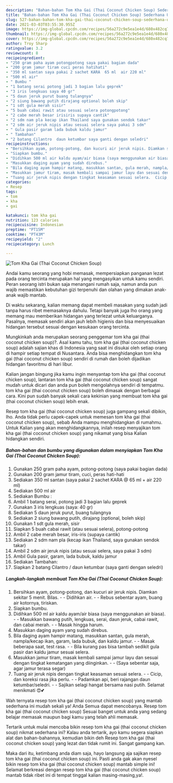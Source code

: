 ```yaml
---
description: "Bahan-bahan Tom Kha Gai (Thai Coconut Chicken Soup) Sederhana Untuk Jualan"
title: "Bahan-bahan Tom Kha Gai (Thai Coconut Chicken Soup) Sederhana Untuk Jualan"
slug: 527-bahan-bahan-tom-kha-gai-thai-coconut-chicken-soup-sederhana-untuk-jualan
date: 2021-03-03T03:55:30.955Z
image: https://img-global.cpcdn.com/recipes/56a272c9e5ea1e4d/680x482cq70/tom-kha-gai-thai-coconut-chicken-soup-foto-resep-utama.jpg
thumbnail: https://img-global.cpcdn.com/recipes/56a272c9e5ea1e4d/680x482cq70/tom-kha-gai-thai-coconut-chicken-soup-foto-resep-utama.jpg
cover: https://img-global.cpcdn.com/recipes/56a272c9e5ea1e4d/680x482cq70/tom-kha-gai-thai-coconut-chicken-soup-foto-resep-utama.jpg
author: Troy Sharp
ratingvalue: 3.2
reviewcount: 8
recipeingredient:
- "250 gram paha ayam potongpotong saya pakai bagian dada"
- "200 gram jamur tiram cuci peras hatihati"
- "350 ml santan saya pakai 2 sachet KARA  65 ml  air 220 ml"
- "500 ml air"
- " Bumbu "
- "1 batang serai potong jadi 3 bagian lalu geprek"
- "3 iris lengkuas saya 40 gr"
- "5 daun jeruk purut buang tulangnya"
- "2 siung bawang putih dirajang optional boleh skip"
- "1 sdt gula merah sisir"
- "5 buah cabai rawit atau sesuai selera potongpotong"
- "2 cabe merah besar irisiris supaya cantik"
- "2 sdm nam pla kecap ikan Thailand saya gunakan sendok takar"
- "2 sdm air jeruk nipis atau sesuai selera saya pakai 3 sdm"
- " Gula pasir garam lada bubuk kaldu jamur"
- " Tambahan"
- "2 batang Cilantro  daun ketumbar saya ganti dengan seledri"
recipeinstructions:
- "Bersihkan ayam, potong-potong, dan kucuri air jeruk nipis. Diamkan sekitar 5 menit. Bilas.   Didihkan air.   Rebus sebentar ayam, buang air kotornya, tiriskan."
- "Siapkan bumbu."
- "Didihkan 500 ml air kaldu ayam/air biasa (saya menggunakan air biasa).   Masukkan bawang putih, lengkuas, serai, daun jeruk, cabai rawit, dan cabai merah.   Masak hingga harum."
- "Masukkan daging ayam yang sudah direbus."
- "Bila daging ayam hampir matang, masukkan santan, gula merah, nampla/kecap ikan, garam, lada bubuk, dan kaldu jamur.   Masak beberapa saat, test rasa.  Bila kurang pas bisa tambah sedikit gula pasir dan kaldu jamur sesuai selera."
- "Masukkan jamur tiram, masak kembali sampai jamur layu dan sesuai dengan tingkat kematangan yang diinginkan.  (Saya sebentar saja, agar jamur terasa segar)"
- "Tuang air jeruk nipis dengan tingkat keasaman sesuai selera.  Cicip, dan koreksi rasa jika perlu.   Padamkan api, beri rajangan daun ketumbar/seledri.   Sajikan selagi hangat bersama nasi putih. Selamat menikmati 😍💕"
categories:
- Resep
tags:
- tom
- kha
- gai

katakunci: tom kha gai 
nutrition: 123 calories
recipecuisine: Indonesian
preptime: "PT15M"
cooktime: "PT43M"
recipeyield: "2"
recipecategory: Lunch

---
```



![Tom Kha Gai (Thai Coconut Chicken Soup)](https://img-global.cpcdn.com/recipes/56a272c9e5ea1e4d/680x482cq70/tom-kha-gai-thai-coconut-chicken-soup-foto-resep-utama.jpg)

Andai kamu seorang yang hobi memasak, mempersiapkan panganan lezat pada orang tercinta merupakan hal yang mengasyikan untuk kamu sendiri. Peran seorang istri bukan saja menangani rumah saja, namun anda pun wajib memastikan kebutuhan gizi terpenuhi dan olahan yang dimakan anak-anak wajib mantab.

Di waktu  sekarang, kalian memang dapat membeli masakan yang sudah jadi tanpa harus ribet memasaknya dahulu. Tetapi banyak juga lho orang yang memang mau memberikan hidangan yang terlezat untuk keluarganya. Pasalnya, memasak sendiri akan jauh lebih higienis dan bisa menyesuaikan hidangan tersebut sesuai dengan kesukaan orang tercinta. 



Mungkinkah anda merupakan seorang penggemar tom kha gai (thai coconut chicken soup)?. Asal kamu tahu, tom kha gai (thai coconut chicken soup) adalah sajian khas di Indonesia yang saat ini disukai oleh setiap orang di hampir setiap tempat di Nusantara. Anda bisa menghidangkan tom kha gai (thai coconut chicken soup) sendiri di rumah dan boleh dijadikan hidangan favoritmu di hari libur.

Kalian jangan bingung jika kamu ingin menyantap tom kha gai (thai coconut chicken soup), lantaran tom kha gai (thai coconut chicken soup) sangat mudah untuk dicari dan anda pun boleh mengolahnya sendiri di tempatmu. tom kha gai (thai coconut chicken soup) boleh dimasak dengan berbagai cara. Kini pun sudah banyak sekali cara kekinian yang membuat tom kha gai (thai coconut chicken soup) lebih enak.

Resep tom kha gai (thai coconut chicken soup) juga gampang sekali dibikin, lho. Anda tidak perlu capek-capek untuk memesan tom kha gai (thai coconut chicken soup), sebab Anda mampu menghidangkan di rumahmu. Untuk Kalian yang akan menghidangkannya, inilah resep menyajikan tom kha gai (thai coconut chicken soup) yang nikamat yang bisa Kalian hidangkan sendiri.

<!--inarticleads1-->

##### Bahan-bahan dan bumbu yang digunakan dalam menyiapkan Tom Kha Gai (Thai Coconut Chicken Soup):

1. Gunakan 250 gram paha ayam, potong-potong (saya pakai bagian dada)
1. Gunakan 200 gram jamur tiram, cuci, peras hati-hati
1. Sediakan 350 ml santan (saya pakai 2 sachet KARA @ 65 ml + air 220 ml)
1. Sediakan 500 ml air
1. Sediakan  Bumbu :
1. Ambil 1 batang serai, potong jadi 3 bagian lalu geprek
1. Gunakan 3 iris lengkuas (saya: 40 gr)
1. Sediakan 5 daun jeruk purut, buang tulangnya
1. Sediakan 2 siung bawang putih, dirajang (optional, boleh skip)
1. Gunakan 1 sdt gula merah, sisir
1. Siapkan 5 buah cabai rawit (atau sesuai selera), potong-potong
1. Ambil 2 cabe merah besar, iris-iris (supaya cantik)
1. Sediakan 2 sdm nam pla (kecap ikan Thailand, saya gunakan sendok takar)
1. Ambil 2 sdm air jeruk nipis (atau sesuai selera, saya pakai 3 sdm)
1. Ambil  Gula pasir, garam, lada bubuk, kaldu jamur
1. Sediakan  Tambahan:
1. Siapkan 2 batang Cilantro / daun ketumbar (saya ganti dengan seledri)




<!--inarticleads2-->

##### Langkah-langkah membuat Tom Kha Gai (Thai Coconut Chicken Soup):

1. Bersihkan ayam, potong-potong, dan kucuri air jeruk nipis. Diamkan sekitar 5 menit. Bilas.  -  - Didihkan air.  -  - Rebus sebentar ayam, buang air kotornya, tiriskan.
1. Siapkan bumbu.
1. Didihkan 500 ml air kaldu ayam/air biasa (saya menggunakan air biasa).  -  - Masukkan bawang putih, lengkuas, serai, daun jeruk, cabai rawit, dan cabai merah.  -  - Masak hingga harum.
1. Masukkan daging ayam yang sudah direbus.
1. Bila daging ayam hampir matang, masukkan santan, gula merah, nampla/kecap ikan, garam, lada bubuk, dan kaldu jamur.  -  - Masak beberapa saat, test rasa. -  - Bila kurang pas bisa tambah sedikit gula pasir dan kaldu jamur sesuai selera.
1. Masukkan jamur tiram, masak kembali sampai jamur layu dan sesuai dengan tingkat kematangan yang diinginkan. -  - (Saya sebentar saja, agar jamur terasa segar)
1. Tuang air jeruk nipis dengan tingkat keasaman sesuai selera. -  - Cicip, dan koreksi rasa jika perlu.  -  - Padamkan api, beri rajangan daun ketumbar/seledri.  -  - Sajikan selagi hangat bersama nasi putih. Selamat menikmati 😍💕




Wah ternyata resep tom kha gai (thai coconut chicken soup) yang mantab sederhana ini mudah sekali ya! Anda Semua dapat mencobanya. Resep tom kha gai (thai coconut chicken soup) Sesuai banget untuk anda yang sedang belajar memasak maupun bagi kamu yang telah ahli memasak.

Tertarik untuk mulai mencoba bikin resep tom kha gai (thai coconut chicken soup) nikmat sederhana ini? Kalau anda tertarik, ayo kamu segera siapkan alat dan bahan-bahannya, kemudian bikin deh Resep tom kha gai (thai coconut chicken soup) yang lezat dan tidak rumit ini. Sangat gampang kan. 

Maka dari itu, ketimbang anda diam saja, hayo langsung aja sajikan resep tom kha gai (thai coconut chicken soup) ini. Pasti anda gak akan nyesel bikin resep tom kha gai (thai coconut chicken soup) mantab simple ini! Selamat berkreasi dengan resep tom kha gai (thai coconut chicken soup) mantab tidak ribet ini di tempat tinggal kalian masing-masing,ya!.

